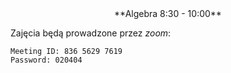 <center>
**Algebra 8:30 - 10:00**
</center>

Zajęcia będą prowadzone przez *zoom*:
```
Meeting ID: 836 5629 7619
Password: 020404
```
